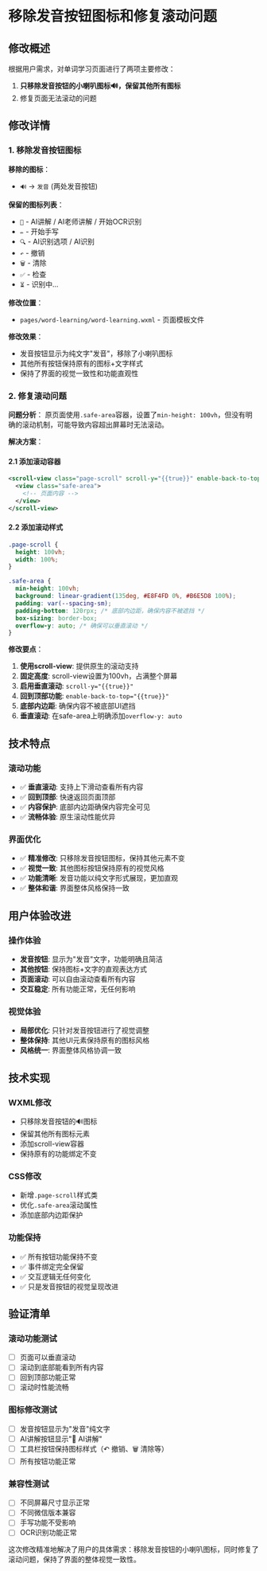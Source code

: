 # 移除发音按钮图标和修复滚动问题

## 修改概述

根据用户需求，对单词学习页面进行了两项主要修改：
1. **只移除发音按钮的小喇叭图标🔊，保留其他所有图标**
2. 修复页面无法滚动的问题

## 修改详情

### 1. 移除发音按钮图标

**移除的图标**：
- `🔊` → `发音` (两处发音按钮)

**保留的图标列表**：
- `🤖` - AI讲解 / AI老师讲解 / 开始OCR识别
- `✏️` - 开始手写
- `🔍` - AI识别选项 / AI识别
- `↶` - 撤销
- `🗑️` - 清除
- `✅` - 检查
- `⏳` - 识别中...

**修改位置**：
- `pages/word-learning/word-learning.wxml` - 页面模板文件

**修改效果**：
- 发音按钮显示为纯文字"发音"，移除了小喇叭图标
- 其他所有按钮保持原有的图标+文字样式
- 保持了界面的视觉一致性和功能直观性

### 2. 修复滚动问题

**问题分析**：
原页面使用`.safe-area`容器，设置了`min-height: 100vh`，但没有明确的滚动机制，可能导致内容超出屏幕时无法滚动。

**解决方案**：

#### 2.1 添加滚动容器
```xml
<scroll-view class="page-scroll" scroll-y="{{true}}" enable-back-to-top="{{true}}">
  <view class="safe-area">
    <!-- 页面内容 -->
  </view>
</scroll-view>
```

#### 2.2 添加滚动样式
```css
.page-scroll {
  height: 100vh;
  width: 100%;
}

.safe-area {
  min-height: 100vh;
  background: linear-gradient(135deg, #E8F4FD 0%, #B6E5D8 100%);
  padding: var(--spacing-sm);
  padding-bottom: 120rpx; /* 底部内边距，确保内容不被遮挡 */
  box-sizing: border-box;
  overflow-y: auto; /* 确保可以垂直滚动 */
}
```

**修改要点**：
1. **使用scroll-view**: 提供原生的滚动支持
2. **固定高度**: scroll-view设置为100vh，占满整个屏幕
3. **启用垂直滚动**: `scroll-y="{{true}}"`
4. **回到顶部功能**: `enable-back-to-top="{{true}}"`
5. **底部内边距**: 确保内容不被底部UI遮挡
6. **垂直滚动**: 在safe-area上明确添加`overflow-y: auto`

## 技术特点

### 滚动功能
- ✅ **垂直滚动**: 支持上下滑动查看所有内容
- ✅ **回到顶部**: 快速返回页面顶部
- ✅ **内容保护**: 底部内边距确保内容完全可见
- ✅ **流畅体验**: 原生滚动性能优异

### 界面优化
- ✅ **精准修改**: 只移除发音按钮图标，保持其他元素不变
- ✅ **视觉一致**: 其他图标按钮保持原有的视觉风格
- ✅ **功能清晰**: 发音功能以纯文字形式展现，更加直观
- ✅ **整体和谐**: 界面整体风格保持一致

## 用户体验改进

### 操作体验
- **发音按钮**: 显示为"发音"文字，功能明确且简洁
- **其他按钮**: 保持图标+文字的直观表达方式
- **页面滚动**: 可以自由滚动查看所有内容
- **交互稳定**: 所有功能正常，无任何影响

### 视觉体验
- **局部优化**: 只针对发音按钮进行了视觉调整
- **整体保持**: 其他UI元素保持原有的图标风格
- **风格统一**: 界面整体风格协调一致

## 技术实现

### WXML修改
- 只移除发音按钮的🔊图标
- 保留其他所有图标元素
- 添加scroll-view容器
- 保持原有的功能绑定不变

### CSS修改
- 新增`.page-scroll`样式类
- 优化`.safe-area`滚动属性
- 添加底部内边距保护

### 功能保持
- ✅ 所有按钮功能保持不变
- ✅ 事件绑定完全保留
- ✅ 交互逻辑无任何变化
- ✅ 只是发音按钮的视觉呈现改进

## 验证清单

### 滚动功能测试
- [ ] 页面可以垂直滚动
- [ ] 滚动到底部能看到所有内容
- [ ] 回到顶部功能正常
- [ ] 滚动时性能流畅

### 图标修改测试
- [ ] 发音按钮显示为"发音"纯文字
- [ ] AI讲解按钮显示"🤖 AI讲解"
- [ ] 工具栏按钮保持图标样式（↶ 撤销、🗑️ 清除等）
- [ ] 所有按钮功能正常

### 兼容性测试
- [ ] 不同屏幕尺寸显示正常
- [ ] 不同微信版本兼容
- [ ] 手写功能不受影响
- [ ] OCR识别功能正常

这次修改精准地解决了用户的具体需求：移除发音按钮的小喇叭图标，同时修复了滚动问题，保持了界面的整体视觉一致性。 